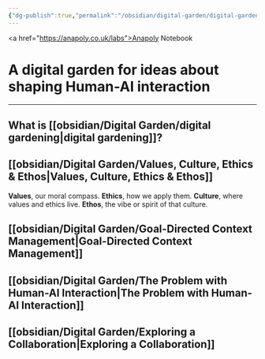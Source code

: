 ```yaml
---
{"dg-publish":true,"permalink":"/obsidian/digital-garden/digital-garden/","tags":["gardenEntry"],"created":"2025-08-11T21:46:53.866+01:00","updated":"2025-08-14T23:19:21.666+01:00"}
---
```


<a href="https://anapoly.co.uk/labs">Anapoly Notebook</a>
# A digital garden for ideas about shaping Human-AI interaction

---

## What is [[obsidian/Digital Garden/digital gardening\|digital gardening]]? 
## [[obsidian/Digital Garden/Values, Culture, Ethics & Ethos\|Values, Culture, Ethics & Ethos]]

**Values**, our moral compass.
**Ethics**, how we apply them.
**Culture**, where values and ethics live.
**Ethos**, the vibe or spirit of that culture.
## [[obsidian/Digital Garden/Goal-Directed Context Management\|Goal-Directed Context Management]] 
## [[obsidian/Digital Garden/The Problem with Human-AI Interaction\|The Problem with Human-AI Interaction]] 
## [[obsidian/Digital Garden/Exploring a Collaboration\|Exploring a Collaboration]] 
